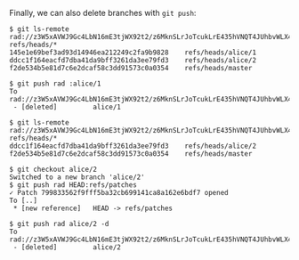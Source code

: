 Finally, we can also delete branches with `git push`:

```
$ git ls-remote rad://z3W5xAVWJ9Gc4LbN16mE3tjWX92t2/z6MknSLrJoTcukLrE435hVNQT4JUhbvWLX4kUzqkEStBU8Vi refs/heads/*
145e1e69bef3ad93d14946ea212249c2fa9b9828	refs/heads/alice/1
ddcc1f164eacfd7dba41da9bff3261da3ee79fd3	refs/heads/alice/2
f2de534b5e81d7c6e2dcaf58c3dd91573c0a0354	refs/heads/master
```

``` (stderr) RAD_SOCKET=/dev/null
$ git push rad :alice/1
To rad://z3W5xAVWJ9Gc4LbN16mE3tjWX92t2/z6MknSLrJoTcukLrE435hVNQT4JUhbvWLX4kUzqkEStBU8Vi
 - [deleted]         alice/1
```

```
$ git ls-remote rad://z3W5xAVWJ9Gc4LbN16mE3tjWX92t2/z6MknSLrJoTcukLrE435hVNQT4JUhbvWLX4kUzqkEStBU8Vi refs/heads/*
ddcc1f164eacfd7dba41da9bff3261da3ee79fd3	refs/heads/alice/2
f2de534b5e81d7c6e2dcaf58c3dd91573c0a0354	refs/heads/master
```

``` (stderr) RAD_SOCKET=/dev/null
$ git checkout alice/2
Switched to a new branch 'alice/2'
$ git push rad HEAD:refs/patches
✓ Patch 799833562f9fff5ba32cb699141ca8a162e6bdf7 opened
To [..]
 * [new reference]   HEAD -> refs/patches
```

``` (stderr) RAD_SOCKET=/dev/null
$ git push rad alice/2 -d
To rad://z3W5xAVWJ9Gc4LbN16mE3tjWX92t2/z6MknSLrJoTcukLrE435hVNQT4JUhbvWLX4kUzqkEStBU8Vi
 - [deleted]         alice/2
```
